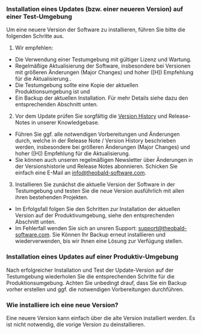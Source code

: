 ### Installation eines Updates (bzw. einer neueren Version) auf einer Test-Umgebung

Um eine neuere Version der Software zu installieren, führen Sie bitte die folgenden Schritte aus. 

1. Wir empfehlen: 
 - Die Verwendung einer Testumgebung mit gültiger Lizenz und Wartung. 
 - Regelmäßige Aktualisierung der Software, insbesondere bei Versionen mit größeren Änderungen (Major Changes) und hoher ([H]) Empfehlung für die Aktualisierung..   
 - Die Testumgebung sollte eine Kopie der aktuellen Produktionsumgebung ist und 
 - Ein Backup der aktuellen Installation. Für mehr Details siehe dazu den entsprechenden Abschnitt unten. 
 
2. Vor dem Update prüfen Sie sorgfältig die [Version History](https://kb.theobald-software.com/version-history) und Release-Notes in unserer Knowledgebase.
 - Führen Sie ggf. alle notwendigen Vorbereitungen und Änderungen durch, welche in der Release Note / Version History beschrieben werden, insbesondere bei größeren Änderungen (Major Changes) und hoher ([H]) Empfehlung für die Aktualisierung.
 - Sie können auch unseren regelmäßigen Newsletter über Änderungen in der Versionshistorie und Release Notes abonnieren. Schicken Sie einfach eine E-Mail an info@theobald-software.com. 

3. Installieren Sie zunächst die aktuelle Version der Software in der Testumgebung und testen Sie die neue Version ausführlich mit allen ihren bestehenden Projekten.
 - Im Erfolgsfall folgen Sie den Schritten zur Installation der aktuellen Version auf der Produktivumgebung, siehe den entsprechenden Abschnitt unten. 
 - Im Fehlerfall wenden Sie sich an unsren Support: support@theobald-software.com. Sie Können Ihr Backup erneut installieren und wiederverwenden, bis wir Ihnen eine Lösung zur Verfügung stellen.

### Installation eines Updates auf einer Produktiv-Umgebung
Nach erfolgreicher Installation und Test der Update-Version auf der Testumgebung wiederholen Sie die entsprechenden Schritte für die Produktionsumgebung. Achten Sie unbedingt drauf, dass Sie ein Backup vorher erstellen und ggf. die notwendigen Vorbereitungen durchführen. 

### Wie installiere ich eine neue Version? 
Eine neuere Version kann einfach über die alte Version installiert werden. Es ist nicht notwendig, die vorige Version zu deinstallieren. 
